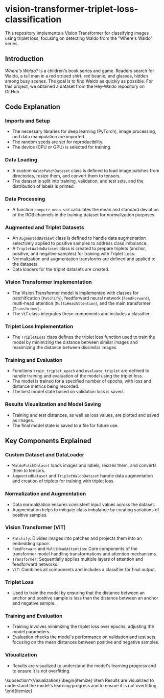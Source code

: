 # vision-transformer-triplet-loss-classification
This repository implements a Vision Transformer for classifying images using triplet loss, focusing on detecting Waldo from the "Where's Waldo" series.



## Introduction

*Where's Waldo?* is a children's book series and game. Readers search for Waldo, a tall man in a red striped shirt, red beanie, and glasses, hidden among busy scenes. The goal is to find Waldo as quickly as possible. For this project, we obtained a dataset from the Hey-Waldo repository on GitHub.

## Code Explanation

### Imports and Setup
- The necessary libraries for deep learning (PyTorch), image processing, and data manipulation are imported.
- The random seeds are set for reproducibility.
- The device (CPU or GPU) is selected for training.

### Data Loading
- A custom `WaldoPatchDataset` class is defined to load image patches from directories, resize them, and convert them to tensors.
- The dataset is split into training, validation, and test sets, and the distribution of labels is printed.

### Data Processing
- A function `compute_mean_std` calculates the mean and standard deviation of the RGB channels in the training dataset for normalization purposes.

### Augmented and Triplet Datasets
- An `AugmentedDataset` class is defined to handle data augmentation selectively applied to positive samples to address class imbalance.
- A `TripletWaldoDataset` class is created to prepare triplets (anchor, positive, and negative samples) for training with Triplet Loss.
- Normalization and augmentation transforms are defined and applied to the datasets.
- Data loaders for the triplet datasets are created.

### Vision Transformer Implementation
- The Vision Transformer model is implemented with classes for patchification (`Patchify`), feedforward neural network (`FeedForward`), multi-head attention (`MultiHeadAttention`), and the main transformer (`Transformer`).
- The `ViT` class integrates these components and includes a classifier.

### Triplet Loss Implementation
- The `TripletLoss` class defines the triplet loss function used to train the model by minimizing the distance between similar images and maximizing the distance between dissimilar images.

### Training and Evaluation
- Functions `train_triplet_epoch` and `evaluate_triplet` are defined to handle training and evaluation of the model using the triplet loss.
- The model is trained for a specified number of epochs, with loss and distance metrics being recorded.
- The best model state based on validation loss is saved.

### Results Visualization and Model Saving
- Training and test distances, as well as loss values, are plotted and saved as images.
- The final model state is saved to a file for future use.

## Key Components Explained

### Custom Dataset and DataLoader
- `WaldoPatchDataset` loads images and labels, resizes them, and converts them to tensors.
- `AugmentedDataset` and `TripletWaldoDataset` handle data augmentation and creation of triplets for training with triplet loss.

### Normalization and Augmentation
- Data normalization ensures consistent input values across the dataset.
- Augmentation helps to mitigate class imbalance by creating variations of positive samples.

### Vision Transformer (ViT)
- `Patchify`: Divides images into patches and projects them into an embedding space.
- `FeedForward` and `MultiHeadAttention`: Core components of the transformer model handling transformations and attention mechanisms.
- `Transformer`: Sequentially applies multiple layers of attention and feedforward networks.
- `ViT`: Combines all components and includes a classifier for final output.

### Triplet Loss
- Used to train the model by ensuring that the distance between an anchor and positive sample is less than the distance between an anchor and negative sample.

### Training and Evaluation
- Training involves minimizing the triplet loss over epochs, adjusting the model parameters.
- Evaluation checks the model's performance on validation and test sets, focusing on the mean distances between positive and negative samples.

### Visualization
- Results are visualized to understand the model's learning progress and to ensure it is not overfitting.

\subsection*{Visualization}
\begin{itemize}
    \item Results are visualized to understand the model's learning progress and to ensure it is not overfitting.
\end{itemize}
